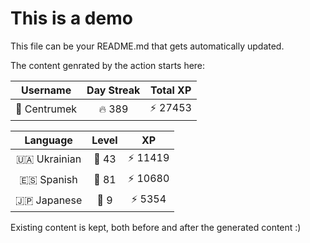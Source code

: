 # This is a demo

This file can be your README.md that gets automatically updated.

The content genrated by the action starts here:

<!--START_SECTION:duolingoStats-->
<!-- Automatically generated with https://github.com/centrumek/duolingo-readme-stats-->

| Username | Day Streak | Total XP |
|:---:|:---:|:---:|
| 👤 Centrumek | 🔥 389 | ⚡ 27453 |

| Language | Level | XP |
|:---:|:---:|:---:|
| 🇺🇦 Ukrainian | 👑 43 | ⚡ 11419 |
| 🇪🇸 Spanish | 👑 81 | ⚡ 10680 |
| 🇯🇵 Japanese | 👑 9 | ⚡ 5354 |

<!--END_SECTION:duolingoStats-->

Existing content is kept, both before and after the generated content :)
